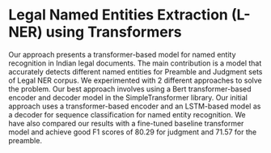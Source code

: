 # Legal Named Entities Extraction (L-NER) using Transformers

Our approach presents a transformer-based model for named entity recognition in Indian legal documents. The main contribution is a model that accurately detects different named entities for Preamble and Judgment sets of Legal NER corpus. We experimented with 2 different approaches to solve the problem. Our best approach involves using a Bert transformer-based encoder and decoder model in the SimpleTransformer library. Our initial approach uses a transformer-based encoder and an LSTM-based model as a decoder for sequence classification for named entity recognition. We have also compared our results with a fine-tuned baseline transformer model and achieve good F1 scores of 80.29 for judgment and 71.57 for the preamble.

